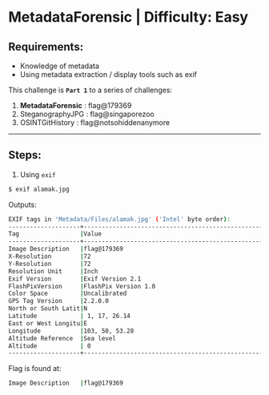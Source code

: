 # MetadataForensic | Difficulty: Easy

## Requirements:

- Knowledge of metadata
- Using metadata extraction / display tools such as exif

This challenge is **`Part 1`** to a series of challenges:

1. **MetadataForensic** : flag@179369
2. SteganographyJPG : flag@singaporezoo
3. OSINTGitHistory : flag@notsohiddenanymore

---

## Steps:

1. Using `exif`

```bash
$ exif alamak.jpg
```

Outputs:

```bash
EXIF tags in 'Metadata/Files/alamak.jpg' ('Intel' byte order):
--------------------+----------------------------------------------------------
Tag                 |Value
--------------------+----------------------------------------------------------
Image Description   |flag@179369
X-Resolution        |72
Y-Resolution        |72
Resolution Unit     |Inch
Exif Version        |Exif Version 2.1
FlashPixVersion     |FlashPix Version 1.0
Color Space         |Uncalibrated
GPS Tag Version     |2.2.0.0
North or South Latit|N
Latitude            | 1, 17, 26.14
East or West Longitu|E
Longitude           |103, 50, 53.28
Altitude Reference  |Sea level
Altitude            | 0
--------------------+----------------------------------------------------------
```

Flag is found at:

```bash
Image Description   |flag@179369
```
